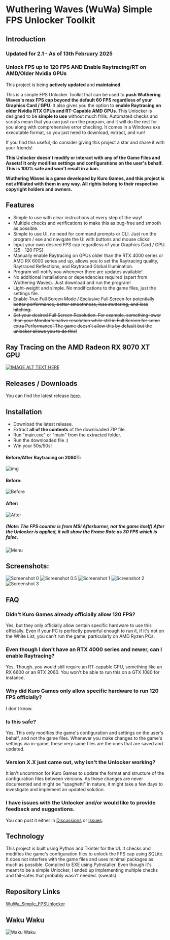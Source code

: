 # Wuthering Waves (WuWa) Simple FPS Unlocker Toolkit

## Introduction

### **Updated for 2.1 - As of 13th February 2025**
### **Unlock FPS up to 120 FPS AND Enable Raytracing/RT on AMD/Older Nvidia GPUs**

This project is being **actively updated** and **maintained**. 

This is a simple FPS Unlocker Toolkit that can be used to **push Wuthering Waves's max FPS cap beyond the default 60 FPS
regardless of your Graphics Card / GPU**. It also gives you the option to **enable Raytracing on older Nvidia RTX GPUs and RT-Capable AMD GPUs**.
This Unlocker is designed to be **simple to use** without much frills. Automated checks and scripts mean that you can
just
run the program, and it will do the rest for you along with comprehensive error checking. It comes in a Windows exe
executable format, so you just need to
download,
extract, and run!

If you find this useful, do consider giving this project a star and share it with your friends!

**This Unlocker doesn't modify or interact with any of the Game Files and Assets! It only modifies settings and configurations on the user's behalf. This is 100% safe and won't result in a ban.**

**Wuthering Waves is a game developed by Kuro Games, and this project is not affiliated with them in any way. All rights
belong to their respective copyright holders and owners.**

## Features

- Simple to use with clear instructions at every step of the way!
- Multiple checks and verifications to make this as bug-free and smooth as possible.
- Simple to use UI, no need for command prompts or CLI. Just run the program / exe and navigate the UI with buttons and
  mouse
  clicks!
- Input your own desired FPS cap regardless of your Graphics Card / GPU. [25 - 120 FPS]
- Manually enable Raytracing on GPUs older than the RTX 4000 series or AMD RX 6000 series and up, allows you to set the Raytracing quality, Raytraced Reflections, and Raytraced Global Illumination.
- Program will notify you whenever there are updates available!
- No additional installations or dependencies required (apart from Wuthering Waves). Just download and run the program!
- Light-weight and simple. No modifications to the game files, just the settings file.
- ~~Enable True Full Screen Mode / Exclusive Full Screen for potentially better performance, better smoothness, less
  stuttering, and
  less hitching.~~
- ~~Set your desired Full Screen Resolution. For example, something lower than your Monitor's native resolution while
  still in Full Screen for some extra Performance! The game doesn't allow this by default but the unlocker allows you to
  do this!~~

## Ray Tracing on the AMD Radeon RX 9070 XT GPU
[![IMAGE ALT TEXT HERE](https://img.youtube.com/vi/aV7NE15RSnY/0.jpg)](https://www.youtube.com/watch?v=aV7NE15RSnY)


## Releases / Downloads

You can find the latest release [here](https://github.com/WakuWakuPadoru/WuWa_Simple_FPSUnlocker/releases/latest).

## Installation

- Download the latest release.
- Extract **all of the contents** of the downloaded ZIP file.
- Run "main.exe" or "main" from the extracted folder.
- Run the downloaded file :)
- Win your 50s/50s!

#### Before/After Raytracing on 2080Ti
![img](https://i.imgur.com/kELEp7N.jpeg)

#### Before:

![Before](https://i.imgur.com/hVF6LN4.jpeg)

#### After:

![After](https://i.imgur.com/CyeQKx2.png)

##### (Note: The FPS counter is from MSI Afterburner, not the game itself) After the Unlocker is applied, it will show the Frame Rate as 30 FPS which is false.
![Menu](https://i.imgur.com/PXQurCx.png)
## Screenshots:
![Screenshot 0](https://i.imgur.com/6Kc06vY.png)
![Screenshot 0.5](https://i.imgur.com/nJrkgIi.png)
![Screenshot 1](https://i.imgur.com/evBWUrr.png)
![Screenshot 2](https://i.imgur.com/vrokAwt.png)
![Screenshot 3](https://i.imgur.com/tGMRk8h.png)

## FAQ
### Didn't Kuro Games already officially allow 120 FPS?
Yes, but they only officially allow certain specific hardware to use this officially. Even if your PC is perfectly powerful enough to run it, if it's not on the White List, you can't run the game, particularly on AMD Ryzen PCs.
### Even though I don't have an RTX 4000 series and newer, can I enable Raytracing?
Yes. Though..you would still require an RT-capable GPU, something like an RX 6600 or an RTX 2060. You won't be able to run this on a GTX 1080 for instance.
### Why did Kuro Games only allow specific hardware to run 120 FPS officially?
I don't know.
### Is this safe?
Yes. This only modifies the game's configuration and settings on the user's behalf, and not the game files. Whenever you make changes to the game's settings via in-game, these very same files are the ones that are saved and updated.
### Version X.X just came out, why isn't the Unlocker working?
It isn't uncommon for Kuro Games to update the format and structure of the configuration files between versions. As these changes are never documented and might be "spaghetti" in nature, it might take a few days to investigate and implement an updated solution.
### I have issues with the Unlocker and/or would like to provide feedback and suggestions.
You can post it either in [Discussions](https://github.com/WakuWakuPadoru/WuWa_Simple_FPSUnlocker/discussions) or [Issues](https://github.com/WakuWakuPadoru/WuWa_Simple_FPSUnlocker/issues).

## Technology

This project is built using Python and Tkinter for the UI. It checks and modifies the game's configuration files to
unlock the FPS cap using SQLite. It does not interfere with the game files and uses minimal packages as much as
possible. Compiled to EXE using PyInstaller.
Even though it's meant to be a simple Unlocker, I ended up implementing multiple checks and fail-safes that probably
wasn't needed. (sweats)

## Repository Links

[WuWa_Simple_FPSUnlocker](https://github.com/WakuWakuPadoru/WuWa_Simple_FPSUnlocker/)

## Waku Waku

![Waku Waku](https://i.imgur.com/xkQ9ko5.gif)

